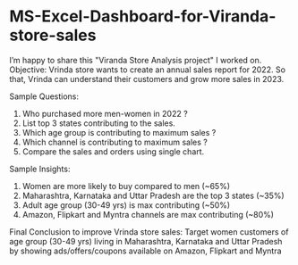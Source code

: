 # MS-Excel-Dashboard-for-Viranda-store-sales
I’m happy to share this "Viranda Store Analysis project" I worked on.
Objective: Vrinda store wants to create an annual sales report for 2022. So that, Vrinda can understand their customers and grow more sales in 2023.

Sample Questions:
1. Who purchased more men-women in 2022 ?
2. List top 3 states contributing to the sales.
3. Which age group is contributing to maximum sales ?
4. Which channel is contributing to maximum sales ?
5. Compare the sales and orders using single chart.

Sample Insights:
1. Women are more likely to buy compared to men (~65%)
2. Maharashtra, Karnataka and Uttar Pradesh are the top 3 states (~35%)
3. Adult age group (30-49 yrs) is max contributing (~50%)
4. Amazon, Flipkart and Myntra channels are max contributing (~80%)
 
Final Conclusion to improve Vrinda store sales: Target women customers of age group (30-49 yrs) living in Maharashtra, Karnataka and Uttar Pradesh by showing ads/offers/coupons available on Amazon, Flipkart and Myntra
